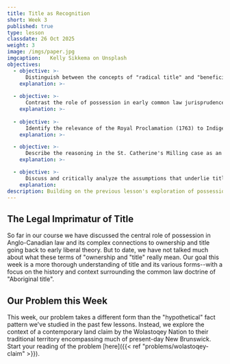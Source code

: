 ```yaml
---
title: Title as Recognition
short: Week 3
published: true
type: lesson
classdate: 26 Oct 2025
weight: 3
image: /imgs/paper.jpg
imgcaption:   Kelly Sikkema on Unsplash
objectives:
  - objective: >-
      Distinguish between the concepts of "radical title" and "beneficial title", and trace their connection to the feudal concepts of tenure and estates. 
    explanation: >-
      
  - objective: >-
      Contrast the role of possession in early common law jurisprudence on recognized Indigenous rights in land with its role in settler contexts we have studied so far. 
    explanation: >-
   
  - objective: >-
      Identify the relevance of the Royal Proclamation (1763) to Indigenous land rights in the early jurisprudence on Indigenous land rights. 
    explanation: >-

  - objective: >-
      Describe the reasoning in the St. Catherine's Milling case as an illustration of the classical common law style.
    explanation: >-

  - objective: >-
      Discuss and critically analyze the assumptions that underlie title as a form of legal recognition.
    explanation:  
description: Building on the previous lesson's exploration of possession and title, this week we focus on the various meanings of "title" and their application in the context of Indigenous land rights recognized by Anglo-Canadian law.
---
```


## The Legal Imprimatur of Title

So far in our course we have discussed the central role of possession in Anglo-Canadian law and its complex connections to ownership and title going back to early liberal theory. But to date, we have not talked much about what these terms of "ownership and "title" really mean. Our goal this week is a more thorough understanding of title and its various forms--with a focus on the history and context surrounding the common law doctrine of "Aboriginal title". 

## Our Problem this Week

This week, our problem takes a different form than the "hypothetical" fact pattern we've studied in the past few lessons. Instead, we explore the context of a contemporary land claim by the Wolastoqey Nation to their traditional territory encompassing much of present-day New Brunswick. Start your reading of the problem [here]({{< ref "problems/wolastoqey-claim" >}}).